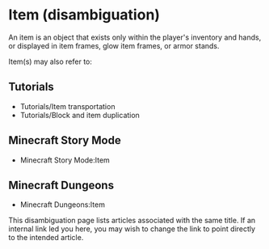 # Item (disambiguation)
An item is an object that exists only within the player's inventory and hands, or displayed in item frames, glow item frames, or armor stands.

Item(s) may also refer to:

## Tutorials
- Tutorials/Item transportation
- Tutorials/Block and item duplication

## Minecraft Story Mode
- Minecraft Story Mode:Item

## Minecraft Dungeons
- Minecraft Dungeons:Item

 This disambiguation page lists articles associated with the same title. If an internal link led you here, you may wish to change the link to point directly to the intended article.
